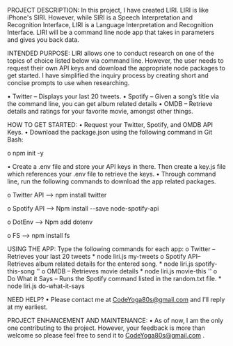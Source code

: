 PROJECT DESCRIPTION:
In this project, I have created LIRI.  LIRI is like iPhone's SIRI. However, while SIRI is a Speech Interpretation and Recognition Interface, LIRI is a Language Interpretation and Recognition Interface. LIRI will be a command line node app that takes in parameters and gives you back data.

INTENDED PURPOSE:
LIRI allows one to conduct research on one of the topics of choice listed below via command line.  However, the user needs to request their own API keys and download the appropriate node packages to get started.  I have simplified the inquiry process by creating short and concise prompts to use when researching.  

•	Twitter – Displays your last 20 tweets.
•	Spotify – Given a song’s title via the command line, you can get album related details
•	OMDB – Retrieve details and ratings for your favorite movie, amongst other things.

HOW TO GET STARTED:
•	Request your Twitter, Spotify, and OMDB API Keys.
•	Download the package.json using the following command in Git Bash:

  o	npm init -y
  
•	Create a .env file and store your API keys in there.  Then create a key.js file which references your .env file to retrieve the keys.
•	Through command line, run the following commands to download the app related packages.

  o	Twitter API
    -->	npm install twitter
    
  o	Spotify API
    -->	Npm install  --save node-spotify-api
    
  o	DotEnv
    -->	Npm add dotenv
    
  o	FS
    -->	npm install fs

USING THE APP:
Type the following commands for each app:
  o	Twitter – Retrieves your last 20 tweets
    *	node liri.js my-tweets
  o	Spotify API– Retrieves album related details for the entered song.
    *	node liri.js spotify-this-song '<song name here>'
  o	OMDB – Retrieves movie details
    *	node liri.js movie-this '<movie name here>'
  o	Do What it Says – Runs the Spotify command listed in the random.txt file.
    *	node liri.js do-what-it-says

NEED HELP?
•	Please contact me at CodeYoga80s@gmail.com and I’ll reply at my earliest.

PROJECT ENHANCEMENT AND MAINTENANCE:
•	As of now, I am the only one contributing to the project.  However, your feedback is more than welcome so please feel free to send it to CodeYoga80s@gmail.com .
